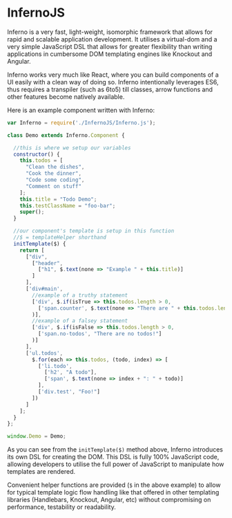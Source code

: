 # InfernoJS

Inferno is a very fast, light-weight, isomorphic framework that allows for rapid
and scalable application development. It utilises a virtual-dom and a very simple
JavaScript DSL that allows for greater flexibility than writing applications in
cumbersome DOM templating engines like Knockout and Angular.

Inferno works very much like React, where you can build components of a UI easily
with a clean way of doing so. Inferno intentionally leverages ES6, thus requires
a transpiler (such as 6to5) till classes, arrow functions and other features become
natively available.

Here is an example component written with Inferno:


```javascript
var Inferno = require('./InfernoJS/Inferno.js');

class Demo extends Inferno.Component {

  //this is where we setup our variables
  constructor() {
    this.todos = [
      "Clean the dishes",
      "Cook the dinner",
      "Code some coding",
      "Comment on stuff"
    ];
    this.title = "Todo Demo";
    this.testClassName = "foo-bar";
    super();
  }

  //our component's template is setup in this function
  //$ = templateHelper shorthand
  initTemplate($) {
    return [
      ["div",
        ["header",
          ["h1", $.text(none => "Example " + this.title)]
        ]
      ],
      ['div#main',
        //example of a truthy statement
        ['div', $.if(isTrue => this.todos.length > 0,
          ['span.counter', $.text(none => "There are " + this.todos.length + " todos!")]
        )],
        //example of a falsey statement
        ['div', $.if(isFalse => this.todos.length > 0,
          ['span.no-todos', "There are no todos!"]
        )]
      ],
      ['ul.todos',
        $.for(each => this.todos, (todo, index) => [
          ['li.todo',
            ['h2', "A todo"],
            ['span', $.text(none => index + ": " + todo)]
          ],
          ['div.test', "Foo!"]
        ])
      ]
    ];
  }
};

window.Demo = Demo;
```

As you can see from the `initTemplate($)` method above, Inferno introduces its own
DSL for creating the DOM. This DSL is fully 100% JavaScript code, allowing developers
to utilise the full power of JavaScript to manipulate how templates are rendered.

Convenient helper functions are provided (`$` in the above example) to allow for
typical template logic flow handling like that offered in other templating libraries
(Handlebars, Knockout, Angular, etc) without compromising on performance, testability or
readability.
